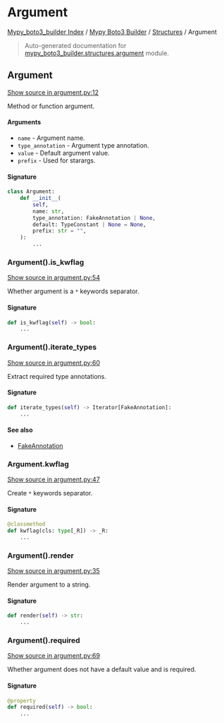 # Argument

[Mypy_boto3_builder Index](../../README.md#mypy_boto3_builder-index) /
[Mypy Boto3 Builder](../index.md#mypy-boto3-builder) /
[Structures](./index.md#structures) /
Argument

> Auto-generated documentation for [mypy_boto3_builder.structures.argument](https://github.com/youtype/mypy_boto3_builder/blob/main/mypy_boto3_builder/structures/argument.py) module.

## Argument

[Show source in argument.py:12](https://github.com/youtype/mypy_boto3_builder/blob/main/mypy_boto3_builder/structures/argument.py#L12)

Method or function argument.

#### Arguments

- `name` - Argument name.
- `type_annotation` - Argument type annotation.
- `value` - Default argument value.
- `prefix` - Used for starargs.

#### Signature

```python
class Argument:
    def __init__(
        self,
        name: str,
        type_annotation: FakeAnnotation | None,
        default: TypeConstant | None = None,
        prefix: str = "",
    ):
        ...
```

### Argument().is_kwflag

[Show source in argument.py:54](https://github.com/youtype/mypy_boto3_builder/blob/main/mypy_boto3_builder/structures/argument.py#L54)

Whether argument is a `*` keywords separator.

#### Signature

```python
def is_kwflag(self) -> bool:
    ...
```

### Argument().iterate_types

[Show source in argument.py:60](https://github.com/youtype/mypy_boto3_builder/blob/main/mypy_boto3_builder/structures/argument.py#L60)

Extract required type annotations.

#### Signature

```python
def iterate_types(self) -> Iterator[FakeAnnotation]:
    ...
```

#### See also

- [FakeAnnotation](../type_annotations/fake_annotation.md#fakeannotation)

### Argument.kwflag

[Show source in argument.py:47](https://github.com/youtype/mypy_boto3_builder/blob/main/mypy_boto3_builder/structures/argument.py#L47)

Create `*` keywords separator.

#### Signature

```python
@classmethod
def kwflag(cls: type[_R]) -> _R:
    ...
```

### Argument().render

[Show source in argument.py:35](https://github.com/youtype/mypy_boto3_builder/blob/main/mypy_boto3_builder/structures/argument.py#L35)

Render argument to a string.

#### Signature

```python
def render(self) -> str:
    ...
```

### Argument().required

[Show source in argument.py:69](https://github.com/youtype/mypy_boto3_builder/blob/main/mypy_boto3_builder/structures/argument.py#L69)

Whether argument does not have a default value and is required.

#### Signature

```python
@property
def required(self) -> bool:
    ...
```



